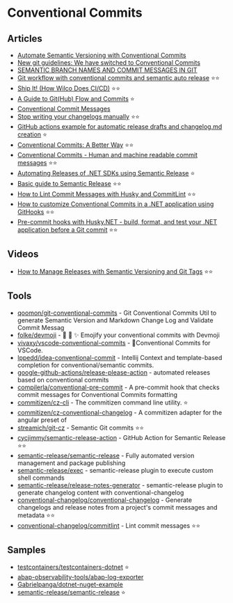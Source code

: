 # Conventional Commits

## Articles
- [Automate Semantic Versioning with Conventional Commits](https://medium.com/@jsilvax/automate-semantic-versioning-with-conventional-commits-d76a9f45f2fa)
- [New git guidelines: We have switched to Conventional Commits](https://dev.to/visuellverstehen/new-git-guidelines-we-have-switched-to-conventional-commits-1p0c)
- [SEMANTIC BRANCH NAMES AND COMMIT MESSAGES IN GIT](https://dev-tips.com/git/semantic-branch-names-and-commit-messages-in-git)
- [Git workflow with conventional commits and semantic auto release](https://gist.github.com/vtenq/7a93687108cb876f884c3ce75a8a8023) ⭐⭐
- [Ship It! (How Wilco Does CI/CD)](https://www.trywilco.com/post/wilco-ci-cd-github-heroku) ⭐⭐
- [A Guide to Git(Hub) Flow and Commits](https://roalcantara.medium.com/a-guide-to-improve-the-git-hub-flow-and-commits-messages-b495461e1115) ⭐ 
- [Conventional Commit Messages](https://gist.github.com/qoomon/5dfcdf8eec66a051ecd85625518cfd13)
- [Stop writing your changelogs manually](https://tiagomichaelsousa.dev/articles/stop-writing-your-changelogs-manually) ⭐⭐
- [GitHub actions example for automatic release drafts and changelog.md creation](https://johanneskonings.dev/github/2021/02/28/github_automatic_releases_and-changelog/) ⭐
- [Conventional Commits: A Better Way](https://medium.com/neudesic-innovation/conventional-commits-a-better-way-78d6785c2e08) ⭐⭐
- [Conventional Commits - Human and machine readable commit messages](https://hemdan.hashnode.dev/conventional-commits) ⭐⭐
- [Automating Releases of .NET SDKs using Semantic Release](https://medium.com/@gpanga/automating-releases-of-net-sdks-using-semantic-release-e3df46013876) ⭐
- [Basic guide to Semantic Release](https://thecodinganalyst.github.io/knowledgebase/Basic-guide-to-Semantic-Release/) ⭐⭐
- [How to Lint Commit Messages with Husky and CommitLint](https://betterprogramming.pub/how-to-lint-commit-messages-with-husky-and-commitlint-b51d20a5e514) ⭐⭐
- [How to customize Conventional Commits in a .NET application using GitHooks](https://www.code4it.dev/blog/conventional-commit-with-githooks) ⭐⭐
- [Pre-commit hooks with Husky.NET - build, format, and test your .NET application before a Git commit](https://www.code4it.dev/blog/husky-dotnet-precommit-hooks/) ⭐⭐

## Videos
- [How to Manage Releases with Semantic Versioning and Git Tags](https://www.youtube.com/watch?v=4wPjo5C-v8Y) ⭐⭐

## Tools
- [qoomon/git-conventional-commits](https://github.com/qoomon/git-conventional-commits) - Git Conventional Commits Util to generate Semantic Version and Markdown Change Log and Validate Commit Messag
- [folke/devmoji](https://github.com/folke/devmoji) - 🤖 🚀 ✨ Emojify your conventional commits with Devmoji
- [vivaxy/vscode-conventional-commits](https://github.com/vivaxy/vscode-conventional-commits) - 💬Conventional Commits for VSCode.
- [lppedd/idea-conventional-commit](https://github.com/lppedd/idea-conventional-commit) - Intellij Context and template-based completion for conventional/semantic commits.
- [google-github-actions/release-please-action](https://github.com/google-github-actions/release-please-action) - automated releases based on conventional commits
- [compilerla/conventional-pre-commit](https://github.com/compilerla/conventional-pre-commit) - A pre-commit hook that checks commit messages for Conventional Commits formatting
- [commitizen/cz-cli](https://github.com/commitizen/cz-cli) - The commitizen command line utility. ⭐
- [commitizen/cz-conventional-changelog](https://github.com/commitizen/cz-conventional-changelog) - A commitizen adapter for the angular preset of
- [streamich/git-cz](https://github.com/streamich/git-cz) - Semantic Git commits ⭐⭐
- [cycjimmy/semantic-release-action](https://github.com/cycjimmy/semantic-release-action) - GitHub Action for Semantic Release ⭐⭐
- [semantic-release/semantic-release](https://github.com/semantic-release/semantic-release) - Fully automated version management and package publishing
- [semantic-release/exec](https://github.com/semantic-release/exec) - semantic-release plugin to execute custom shell commands
- [semantic-release/release-notes-generator](https://github.com/semantic-release/release-notes-generator) - semantic-release plugin to generate changelog content with conventional-changelog
- [conventional-changelog/conventional-changelog](https://github.com/conventional-changelog/conventional-changelog) - Generate changelogs and release notes from a project's commit messages and metadata ⭐⭐
- [conventional-changelog/commitlint](https://github.com/conventional-changelog/commitlint) - Lint commit messages ⭐⭐
## Samples
- [testcontainers/testcontainers-dotnet](https://github.com/testcontainers/testcontainers-dotnet) ⭐
- [abap-observability-tools/abap-log-exporter](https://github.com/abap-observability-tools/abap-log-exporter)
- [Gabrielpanga/dotnet-nuget-example](https://github.com/Gabrielpanga/dotnet-nuget-example)
- [semantic-release/semantic-release](https://github.com/semantic-release/semantic-release) ⭐